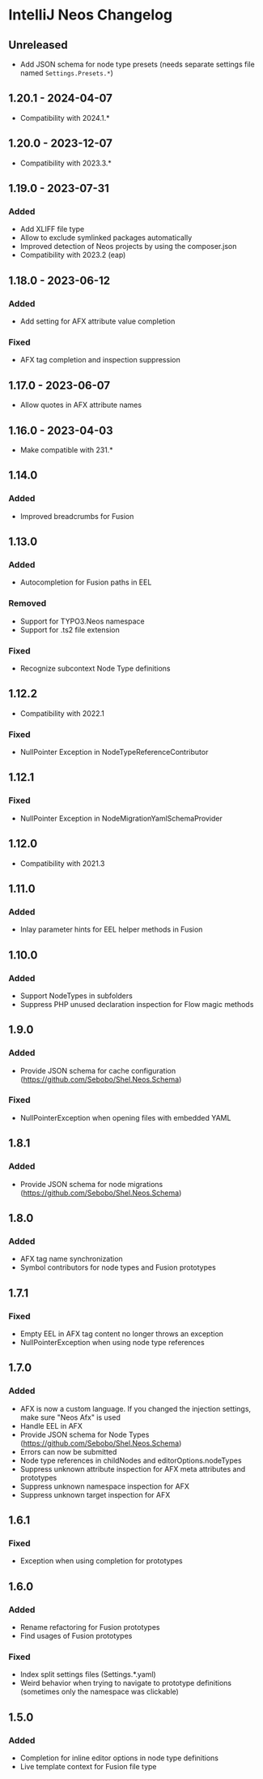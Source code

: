 <!-- Keep a Changelog guide -> https://keepachangelog.com -->

# IntelliJ Neos Changelog

## Unreleased

- Add JSON schema for node type presets (needs separate settings file named `Settings.Presets.*`)

## 1.20.1 - 2024-04-07

- Compatibility with 2024.1.*

## 1.20.0 - 2023-12-07

- Compatibility with 2023.3.*

## 1.19.0 - 2023-07-31

### Added

- Add XLIFF file type
- Allow to exclude symlinked packages automatically
- Improved detection of Neos projects by using the composer.json
- Compatibility with 2023.2 (eap)

## 1.18.0 - 2023-06-12

### Added

- Add setting for AFX attribute value completion

### Fixed

- AFX tag completion and inspection suppression

## 1.17.0 - 2023-06-07

- Allow quotes in AFX attribute names

## 1.16.0 - 2023-04-03

- Make compatible with 231.*

## 1.14.0

### Added

- Improved breadcrumbs for Fusion

## 1.13.0

### Added

- Autocompletion for Fusion paths in EEL

### Removed

- Support for TYPO3.Neos namespace
- Support for .ts2 file extension

### Fixed

- Recognize subcontext Node Type definitions

## 1.12.2

- Compatibility with 2022.1

### Fixed

- NullPointer Exception in NodeTypeReferenceContributor

## 1.12.1

### Fixed

- NullPointer Exception in NodeMigrationYamlSchemaProvider

## 1.12.0

- Compatibility with 2021.3

## 1.11.0

### Added

- Inlay parameter hints for EEL helper methods in Fusion

## 1.10.0

### Added

- Support NodeTypes in subfolders
- Suppress PHP unused declaration inspection for Flow magic methods

## 1.9.0

### Added

- Provide JSON schema for cache configuration (https://github.com/Sebobo/Shel.Neos.Schema)

### Fixed

- NullPointerException when opening files with embedded YAML

## 1.8.1

### Added

- Provide JSON schema for node migrations (https://github.com/Sebobo/Shel.Neos.Schema)

## 1.8.0

### Added

- AFX tag name synchronization
- Symbol contributors for node types and Fusion prototypes

## 1.7.1

### Fixed

- Empty EEL in AFX tag content no longer throws an exception
- NullPointerException when using node type references

## 1.7.0

### Added

- AFX is now a custom language. If you changed the injection settings, make sure "Neos Afx" is used
- Handle EEL in AFX
- Provide JSON schema for Node Types (https://github.com/Sebobo/Shel.Neos.Schema)
- Errors can now be submitted
- Node type references in childNodes and editorOptions.nodeTypes
- Suppress unknown attribute inspection for AFX meta attributes and prototypes
- Suppress unknown namespace inspection for AFX
- Suppress unknown target inspection for AFX

## 1.6.1

### Fixed

- Exception when using completion for prototypes

## 1.6.0

### Added

- Rename refactoring for Fusion prototypes
- Find usages of Fusion prototypes

### Fixed

- Index split settings files (Settings.*.yaml)
- Weird behavior when trying to navigate to prototype definitions (sometimes only the namespace was clickable)

## 1.5.0

### Added

- Completion for inline editor options in node type definitions
- Live template context for Fusion file type
